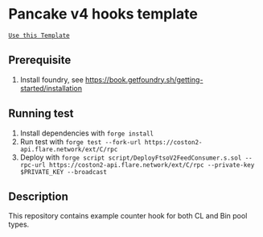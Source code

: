 # Pancake v4 hooks template

[`Use this Template`](https://github.com/new?owner=pancakeswap&template_name=pancake-v4-hooks-template&template_owner=pancakeswap)

## Prerequisite

1. Install foundry, see https://book.getfoundry.sh/getting-started/installation

## Running test

1. Install dependencies with `forge install`
2. Run test with `forge test --fork-url https://coston2-api.flare.network/ext/C/rpc`
3. Deploy with  `forge script script/DeployFtsoV2FeedConsumer.s.sol --rpc-url https://coston2-api.flare.network/ext/C/rpc --private-key $PRIVATE_KEY --broadcast`


## Description

This repository contains example counter hook for both CL and Bin pool types. 

